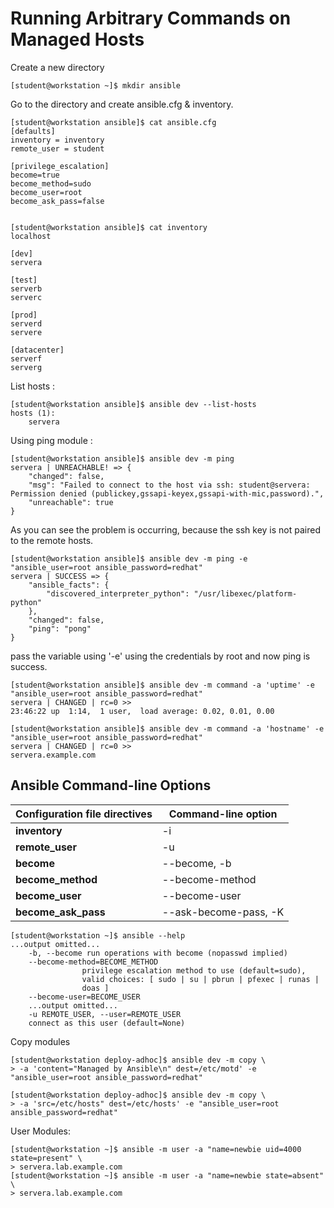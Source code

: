# Running Arbitrary Commands on Managed Hosts

Create a new directory 

    [student@workstation ~]$ mkdir ansible

Go to the directory and create ansible.cfg & inventory.

    [student@workstation ansible]$ cat ansible.cfg
    [defaults]
    inventory = inventory
    remote_user = student

    [privilege_escalation]
    become=true
    become_method=sudo
    become_user=root
    become_ask_pass=false


    [student@workstation ansible]$ cat inventory
    localhost

    [dev]
    servera

    [test]
    serverb
    serverc

    [prod]
    serverd
    servere

    [datacenter]
    serverf
    serverg

List hosts :

    [student@workstation ansible]$ ansible dev --list-hosts
    hosts (1):
        servera

Using ping module : 
   
    [student@workstation ansible]$ ansible dev -m ping
    servera | UNREACHABLE! => {
        "changed": false,
        "msg": "Failed to connect to the host via ssh: student@servera: Permission denied (publickey,gssapi-keyex,gssapi-with-mic,password).",
        "unreachable": true
    }

As you can see the problem is occurring, because the ssh key is not paired to the remote hosts. 

    [student@workstation ansible]$ ansible dev -m ping -e "ansible_user=root ansible_password=redhat"
    servera | SUCCESS => {
        "ansible_facts": {
            "discovered_interpreter_python": "/usr/libexec/platform-python"
        },
        "changed": false,
        "ping": "pong"
    }

pass the variable using '-e' using the credentials by root and now ping is success.

    [student@workstation ansible]$ ansible dev -m command -a 'uptime' -e "ansible_user=root ansible_password=redhat"
    servera | CHANGED | rc=0 >>
    23:46:22 up  1:14,  1 user,  load average: 0.02, 0.01, 0.00

    [student@workstation ansible]$ ansible dev -m command -a 'hostname' -e "ansible_user=root ansible_password=redhat"
    servera | CHANGED | rc=0 >>
    servera.example.com

## Ansible Command-line Options

|Configuration file directives |Command-line option|
|------------------------------|-------------------|
|**inventory**| -i|
|**remote_user**| -u|
|**become**| --become, -b
|**become_method**| --become-method|
|**become_user**|--become-user|
|**become_ask_pass**| --ask-become-pass, -K|


    [student@workstation ~]$ ansible --help
    ...output omitted...
        -b, --become run operations with become (nopasswd implied)
        --become-method=BECOME_METHOD
                    privilege escalation method to use (default=sudo),
                    valid choices: [ sudo | su | pbrun | pfexec | runas |
                    doas ]
        --become-user=BECOME_USER
        ...output omitted...
        -u REMOTE_USER, --user=REMOTE_USER
        connect as this user (default=None)

Copy modules 

    [student@workstation deploy-adhoc]$ ansible dev -m copy \
    > -a 'content="Managed by Ansible\n" dest=/etc/motd' -e "ansible_user=root ansible_password=redhat"

    [student@workstation deploy-adhoc]$ ansible dev -m copy \
    > -a 'src=/etc/hosts" dest=/etc/hosts' -e "ansible_user=root ansible_password=redhat"
    
User Modules: 

    [student@workstation ~]$ ansible -m user -a "name=newbie uid=4000 state=present" \
    > servera.lab.example.com
    [student@workstation ~]$ ansible -m user -a "name=newbie state=absent" \
    > servera.lab.example.com
